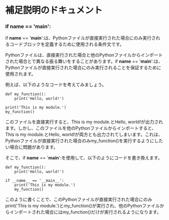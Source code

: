 # 補足説明のドキュメント

### if __name__ == '__main__':

if __name__ == '__main__':は、Pythonファイルが直接実行された場合にのみ実行されるコードブロックを定義するために使用される条件文です。

Pythonファイルは、直接実行された場合と他のPythonファイルからインポートされた場合とで異なる振る舞いをすることがあります。if __name__ == '__main__':は、Pythonファイルが直接実行された場合にのみ実行されることを保証するために使用されます。

例えば、以下のようなコードを考えてみましょう。

```
def my_function():  
    print('Hello, world!')  
  
print('This is my module.')  
my_function()  
```

このファイルを直接実行すると、This is my module.とHello, world!が出力されます。しかし、このファイルを他のPythonファイルからインポートすると、This is my module.とHello, world!が両方とも出力されてしまいます。これは、Pythonファイルが直接実行された場合のみmy_function()を実行するようにしたい場合に問題があります。

そこで、if __name__ == '__main__':を使用して、以下のようにコードを書き換えます。
```
def my_function():  
    print('Hello, world!')  
  
if __name__ == '__main__':  
    print('This is my module.')  
    my_function()  

```
このように書くことで、このPythonファイルが直接実行された場合にのみprint('This is my module.')とmy_function()が実行され、他のPythonファイルからインポートされた場合にはmy_function()だけが実行されるようになります。

